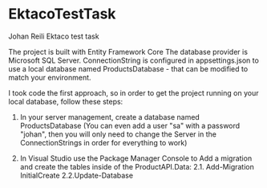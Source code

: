 # EktacoTestTask
Johan Reili Ektaco test task

The project is built with Entity Framework Core
The database provider is Microsoft SQL Server.
ConnectionString is configured in appsettings.json to use a local database named ProductsDatabase - that can be modified to match your environment.

I took code the first approach, so in order to get the project running on your local database, follow these steps:

1. In your server management, create a database named ProductsDatabase (You can even add a user "sa" with a password "johan", then you will only need to change the Server in the ConnectionStrings in order for everything to work)

2. In Visual Studio use the Package Manager Console to Add a migration and create the tables inside of the ProductAPI.Data:
	2.1. Add-Migration InitialCreate
	2.2.Update-Database
